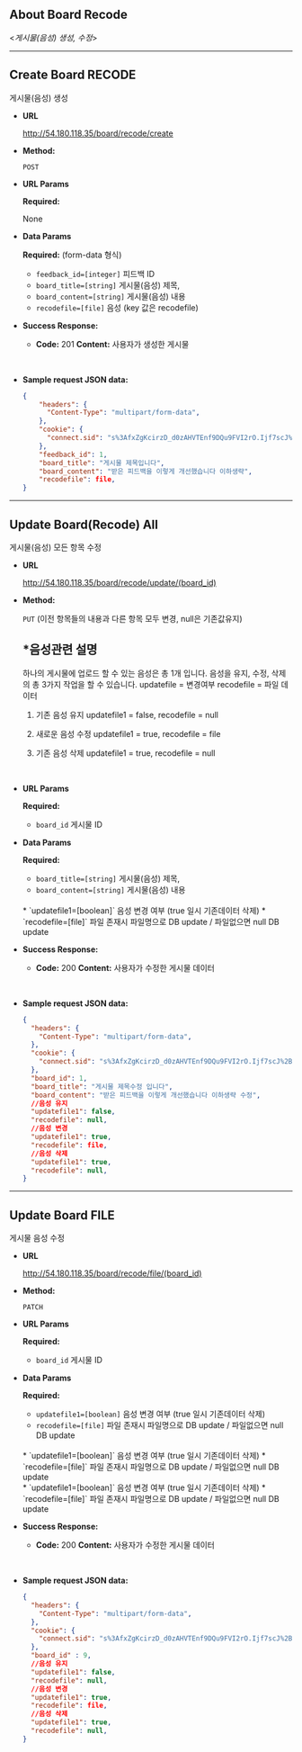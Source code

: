 ## About Board Recode

  <_게시물(음성) 생성, 수정_>

----

**Create Board RECODE**
----
게시물(음성) 생성

* **URL**

  http://54.180.118.35/board/recode/create

* **Method:**

  `POST`
  
*  **URL Params**

   **Required:**
 
   None

* **Data Params**

    **Required:**
    (form-data 형식)
    * `feedback_id=[integer]` 피드백 ID
    * `board_title=[string]` 게시물(음성) 제목,
    * `board_content=[string]` 게시물(음성) 내용
    * `recodefile=[file]` 음성 (key 값은 recodefile)

    <!--필요한 form field 명시 + 설명-->


* **Success Response:**

  * **Code:** 201 
    **Content:** 사용자가 생성한 게시물
 <br />

* **Sample request JSON data:**
  ```json
  {
      "headers": {
        "Content-Type": "multipart/form-data",
      },
      "cookie": {
        "connect.sid": "s%3AfxZgKcirzD_d0zAHVTEnf9DQu9FVI2rO.Ijf7scJ%2Buj6YtprVUB6Vcuf1QVNXDIR64MP43366CaQ",
      },
      "feedback_id": 1,
      "board_title": "게시물 제목입니다",
      "board_content": "받은 피드백을 이렇게 개선했습니다 이하생략",
      "recodefile": file,
  }
  ```

----
**Update Board(Recode) All**
----
게시물(음성) 모든 항목 수정

* **URL**

  http://54.180.118.35/board/recode/update/(board_id)

* **Method:**

  `PUT` (이전 항목들의 내용과 다른 항목 모두 변경, null은 기존값유지)
  
  *음성관련 설명
  ----
  하나의 게시물에 업로드 할 수 있는 음성은 총 1개 입니다.
  음성을 유지, 수정, 삭제 의 총 3가지 작업을 할 수 있습니다.
  updatefile = 변경여부
  recodefile = 파일 데이터
  <br>
  1. 기존 음성 유지
  updatefile1 = false,
  recodefile = null
  
  2. 새로운 음성 수정
  updatefile1 = true,
  recodefile = file

  3. 기존 음성 삭제
  updatefile1 = true,
  recodefile = null
<br>
  

*  **URL Params**

   **Required:**
 
    * `board_id` 게시물 ID

* **Data Params**

    **Required:**
    
    * `board_title=[string]` 게시물(음성) 제목,
    * `board_content=[string]` 게시물(음성) 내용
    <br/>
    * `updatefile1=[boolean]` 음성 변경 여부 (true 일시 기존데이터 삭제)
    * `recodefile=[file]` 파일 존재시 파일명으로 DB update / 파일없으면 null  DB update
    <br/>
    <!--필요한 form field 명시 + 설명-->


* **Success Response:**

  * **Code:** 200 
    **Content:** 사용자가 수정한 게시물 데이터
 <br />

* **Sample request JSON data:**
  ```json
  {
    "headers": {
      "Content-Type": "multipart/form-data",
    },
    "cookie": {
      "connect.sid": "s%3AfxZgKcirzD_d0zAHVTEnf9DQu9FVI2rO.Ijf7scJ%2Buj6YtprVUB6Vcuf1QVNXDIR64MP43366CaQ",
    },
    "board_id": 1,
    "board_title": "게시물 제목수정 입니다",
    "board_content": "받은 피드백을 이렇게 개선했습니다 이하생략 수정",
    //음성 유지
    "updatefile1": false,
    "recodefile": null,
    //음성 변경
    "updatefile1": true,
    "recodefile": file,
    //음성 삭제
    "updatefile1": true,
    "recodefile": null,
  }
  ```



----
**Update Board FILE**
----
게시물 음성 수정

* **URL**

  http://54.180.118.35/board/recode/file/(board_id)

* **Method:**

  `PATCH`
  
*  **URL Params**

   **Required:**
 
    * `board_id` 게시물 ID

* **Data Params**

    **Required:**
 
    * `updatefile1=[boolean]` 음성 변경 여부 (true 일시 기존데이터 삭제)
    * `recodefile=[file]` 파일 존재시 파일명으로 DB update / 파일없으면 null  DB update
    <br/>
    * `updatefile1=[boolean]` 음성 변경 여부 (true 일시 기존데이터 삭제)
    * `recodefile=[file]` 파일 존재시 파일명으로 DB update / 파일없으면 null  DB update
    <br/>
    * `updatefile1=[boolean]` 음성 변경 여부 (true 일시 기존데이터 삭제)
    * `recodefile=[file]` 파일 존재시 파일명으로 DB update / 파일없으면 null  DB update
    <br/>
    <!--필요한 form field 명시 + 설명-->


* **Success Response:**

  * **Code:** 200 
    **Content:** 사용자가 수정한 게시물 데이터
 <br />

* **Sample request JSON data:**
  ```json
  {
    "headers": {
      "Content-Type": "multipart/form-data",
    },
    "cookie": {
      "connect.sid": "s%3AfxZgKcirzD_d0zAHVTEnf9DQu9FVI2rO.Ijf7scJ%2Buj6YtprVUB6Vcuf1QVNXDIR64MP43366CaQ",
    },
    "board_id" : 9,
    //음성 유지
    "updatefile1": false,
    "recodefile": null,
    //음성 변경
    "updatefile1": true,
    "recodefile": file,
    //음성 삭제
    "updatefile1": true,
    "recodefile": null,
  }
  ```
